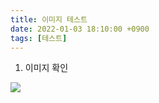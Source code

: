 ```yaml
---
title: 이미지 테스트
date: 2022-01-03 18:10:00 +0900
tags: [테스트]
---
```


1. 이미지 확인

<img src="https://user-images.githubusercontent.com/88845385/147915199-f41a487d-2ee3-47f1-817b-ca6f923d36f5.jpg"/>
